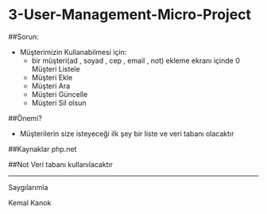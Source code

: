 # 3-User-Management-Micro-Project
##Sorun:
* Müşterimizin Kullanabilmesi için:
  * bir müşteri(ad , soyad , cep , email , not) ekleme ekranı içinde
  0 Müşteri Listele
  * Müşteri Ekle
  * Müşteri Ara
  * Müşteri Güncelle
  * Müşteri Sil olsun

##Önemi?
* Müşterilerin size isteyeceği ilk şey bir liste ve veri tabanı olacaktır

##Kaynaklar
php.net

##Not
Veri tabanı kullanılacaktır


---
Saygılarımla 

Kemal Kanok
